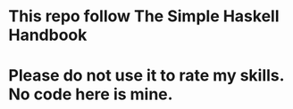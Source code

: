 # This repo follow The Simple Haskell Handbook

# Please do not use it to rate my skills. No code here is mine.